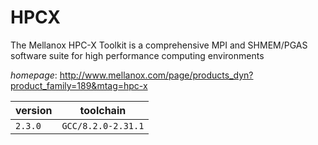 # HPCX

The Mellanox HPC-X Toolkit is a comprehensive MPI and SHMEM/PGAS software suite for high performance computing environments

*homepage*: <http://www.mellanox.com/page/products_dyn?product_family=189&mtag=hpc-x>

version | toolchain
--------|----------
``2.3.0`` | ``GCC/8.2.0-2.31.1``
